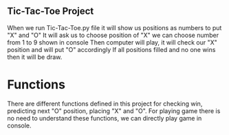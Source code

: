 ## Tic-Tac-Toe Project

When we run Tic-Tac-Toe.py file it will show us positions as numbers to put "X" and "O" 
It will ask us to choose position of "X"
we can choose number from 1 to 9 shown in console
Then computer will play, it will check our "X" position and will put "O" accordingly
If all positions filled and no one wins then it will be draw.

# Functions

There are different functions defined in this project for checking win, predicting next "O" position, placing "X" and "O".
For playing game there is no need to understand these functions, we can directly play game in console.
